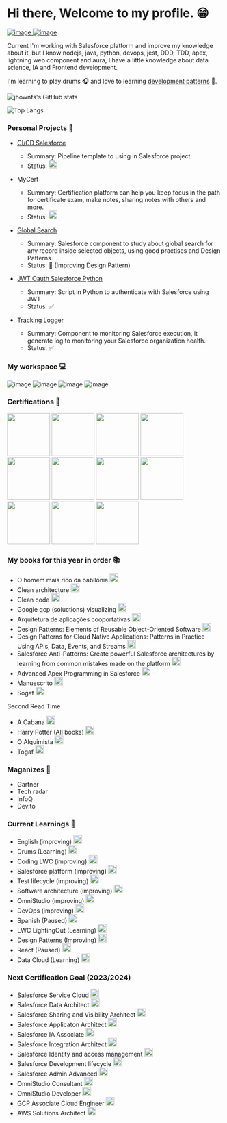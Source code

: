 # Hi there, Welcome to my profile. :grin:

<a href="https://twitter.com/Jhown_koyji" rel="nofollow">![image](https://img.shields.io/badge/Twitter-1DA1F2?style=for-the-badge&logo=twitter&logoColor=white) </a>
<a href="https://www.linkedin.com/in/jhonata-ferreira-1642bb78/" rel="nofollow"> ![image](https://img.shields.io/badge/LinkedIn-0077B5?style=for-the-badge&logo=linkedin&logoColor=white) </a>

Current I'm working with Salesforce platform and improve my knowledge about it, but I know nodejs, java, python, devops, jest, DDD, TDD, apex, lightning web component and aura, I have a little knowledge about data science, IA and Frontend development.

I'm learning to play drums :headphones: and love to learning [development patterns](https://refactoring.guru/design-patterns) :bug:.

![jhownfs's GitHub stats](https://github-readme-stats.vercel.app/api?username=jhownfs&show_icons=true&theme=radical)

![Top Langs](https://github-readme-stats.vercel.app/api/top-langs/?username=jhownfs&hide_progress=true)

### Personal Projects 🚧

- [CI/CD Salesforce](https://github.com/jhownfs/Devops_Center_MVP)
   - Summary: Pipeline template to using in Salesforce project.
   - Status: <img src="https://user-images.githubusercontent.com/13962648/229365154-164b0ae8-0d2f-459c-aa52-7704ceb276d9.png" width="20px" height="20px"/>

- MyCert
   - Summary: Certification platform can help you keep focus in the path for certificate exam, make notes, sharing notes with others and more. 
   - Status: <img src="https://user-images.githubusercontent.com/13962648/229365154-164b0ae8-0d2f-459c-aa52-7704ceb276d9.png" width="20px" height="20px"/>

- [Global Search](https://github.com/jhownfs/GlobalsearchLWC)
   - Summary: Salesforce component to study about global search for any record inside selected objects, using good practises and Design Patterns.
   - Status: 🔨 (Improving Design Pattern)
 
- [JWT Oauth Salesforce Python](https://github.com/jhownfs/jwt-oauth--salesforce)
   - Summary: Script in Python to authenticate with Salesforce using JWT
   - Status: ✅
 
- [Tracking Logger](https://github.com/jhownfs/TrackingLogger)
   - Summary: Component to monitoring Salesforce execution, it generate log to monitoring your Salesforce organization health.
   - Status: ✅


### My workspace 💻
![image](https://img.shields.io/badge/Deepin-007CFF?style=for-the-badge&logo=deepin&logoColor=white)
![image](https://img.shields.io/badge/AMD%20Ryzen_7_3800X-ED1C24?style=for-the-badge&logo=amd&logoColor=white)
![image](https://img.shields.io/badge/NVIDIA-GTX1050ti-76B900?style=for-the-badge&logo=nvidia&logoColor=white)
![image](https://camo.githubusercontent.com/c65b6027e093f1170019309c575123328cd6824d11aa154464aea649f4f71d6c/68747470733a2f2f696d672e736869656c64732e696f2f62616467652f52414d2d313647422d2532333030373143352e7376673f267374796c653d666f722d7468652d6261646765266c6f676f436f6c6f723d7768697465)

### Certifications :partying_face:
<div>
  <img src="https://developer.salesforce.com/resources2/certification-site/images/Certifications-logo/Associate.png" width="100px" height="100px"/>
  <img src="https://developer.salesforce.com/resources2/certification-site/images/Certifications-logo/Administrator.png" width="100px" height="100px"/>
  <img src="https://developer.salesforce.com/resources2/certification-site/images/Certifications-logo/Platform-App-Builder.png" width="100px" height="100px"/>
  <img src="https://developer.salesforce.com/resources2/certification-site/images/Certifications-logo/Platform-Developer-I.png" width="100px" height="100px"/>
  <img src="https://developer.salesforce.com/resources2/certification-site/images/Certifications-logo/Service-Cloud-Consultant.png" width="100px" height="100px"/>
  <img src="https://developer.salesforce.com/resources2/certification-site/images/Certifications-logo/Sales-Cloud-Consultant.png" width="100px" height="100px"/>
  <img src="https://developer.salesforce.com/resources2/certification-site/images/Certifications-logo/CPQ-Specialist.png" width="100px" height="100px"/>
  <img src="https://developer.salesforce.com/resources2/certification-site/images/Certifications-logo/Data Architect.png" width="100px" height="100px"/>
  <img src="https://developer.salesforce.com/resources2/certification-site/images/Certifications-logo/Sharing and Visibility Architect.png" width="100px" height="100px"/>
  <img src="https://developer.salesforce.com/resources2/certification-site/images/Certifications-logo/Application-Architect.png" width="100px" height="100px"/>
  <img src="https://developer.salesforce.com/resources2/certification-site/images/Certifications-logo/ai-associate.png" width="100px" height="100px"/>
</div>

### My books for this year in order :books:

- O homem mais rico da babilônia <img src="https://user-images.githubusercontent.com/13962648/229365142-6d19c6c3-a622-4498-b3b7-c6222864011d.png" width="20px" height="20px"/>
- Clean architecture <img src="https://user-images.githubusercontent.com/13962648/229365154-164b0ae8-0d2f-459c-aa52-7704ceb276d9.png" width="20px" height="20px"/>
- Clean code <img src="https://user-images.githubusercontent.com/13962648/229365312-c3cb6300-a99a-4485-b453-48d51355b790.png" width="20px" height="20px"/>
- Google gcp (soluctions) visualizing <img src="https://user-images.githubusercontent.com/13962648/229365312-c3cb6300-a99a-4485-b453-48d51355b790.png" width="20px" height="20px"/>
- Arquitetura de aplicações cooportativas <img src="https://user-images.githubusercontent.com/13962648/229365312-c3cb6300-a99a-4485-b453-48d51355b790.png" width="20px" height="20px"/>
- Design Patterns: Elements of Reusable Object-Oriented Software <img src="https://user-images.githubusercontent.com/13962648/229365312-c3cb6300-a99a-4485-b453-48d51355b790.png" width="20px" height="20px"/>
- Design Patterns for Cloud Native Applications: Patterns in Practice Using APIs, Data, Events, and Streams <img src="https://user-images.githubusercontent.com/13962648/229365312-c3cb6300-a99a-4485-b453-48d51355b790.png" width="20px" height="20px"/>
- Salesforce Anti-Patterns: Create powerful Salesforce architectures by learning from common mistakes made on the platform <img src="https://user-images.githubusercontent.com/13962648/229365312-c3cb6300-a99a-4485-b453-48d51355b790.png" width="20px" height="20px"/>
- Advanced Apex Programming in Salesforce <img src="https://user-images.githubusercontent.com/13962648/229365312-c3cb6300-a99a-4485-b453-48d51355b790.png" width="20px" height="20px"/>
- Manuescrito <img src="https://user-images.githubusercontent.com/13962648/229365312-c3cb6300-a99a-4485-b453-48d51355b790.png" width="20px" height="20px"/>
- Sogaf <img src="https://user-images.githubusercontent.com/13962648/229365312-c3cb6300-a99a-4485-b453-48d51355b790.png" width="20px" height="20px"/>

Second Read Time
- A Cabana  <img src="https://user-images.githubusercontent.com/13962648/229365312-c3cb6300-a99a-4485-b453-48d51355b790.png" width="20px" height="20px"/>
- Harry Potter (All books) <img src="https://user-images.githubusercontent.com/13962648/229365312-c3cb6300-a99a-4485-b453-48d51355b790.png" width="20px" height="20px"/>
- O Alquimista <img src="https://user-images.githubusercontent.com/13962648/229365312-c3cb6300-a99a-4485-b453-48d51355b790.png" width="20px" height="20px"/>
- Togaf <img src="https://user-images.githubusercontent.com/13962648/229365312-c3cb6300-a99a-4485-b453-48d51355b790.png" width="20px" height="20px"/>
          
### Maganizes :pencil:

- Gartner
- Tech radar
- InfoQ
- Dev.to

### Current Learnings :exploding_head:

- English (improving) <img src="https://user-images.githubusercontent.com/13962648/229365154-164b0ae8-0d2f-459c-aa52-7704ceb276d9.png" width="20px" height="20px"/>
- Drums (Learning) <img src="https://user-images.githubusercontent.com/13962648/229365154-164b0ae8-0d2f-459c-aa52-7704ceb276d9.png" width="20px" height="20px"/>
- Coding LWC (improving) <img src="https://user-images.githubusercontent.com/13962648/229365154-164b0ae8-0d2f-459c-aa52-7704ceb276d9.png" width="20px" height="20px"/>
- Salesforce platform (improving) <img src="https://user-images.githubusercontent.com/13962648/229365154-164b0ae8-0d2f-459c-aa52-7704ceb276d9.png" width="20px" height="20px"/>
- Test lifecycle (improving) <img src="https://user-images.githubusercontent.com/13962648/229365154-164b0ae8-0d2f-459c-aa52-7704ceb276d9.png" width="20px" height="20px"/>
- Software architecture (improving) <img src="https://user-images.githubusercontent.com/13962648/229365154-164b0ae8-0d2f-459c-aa52-7704ceb276d9.png" width="20px" height="20px"/>
- OmniStudio (improving) <img src="https://user-images.githubusercontent.com/13962648/229365154-164b0ae8-0d2f-459c-aa52-7704ceb276d9.png" width="20px" height="20px"/>
- DevOps (improving) <img src="https://user-images.githubusercontent.com/13962648/229365154-164b0ae8-0d2f-459c-aa52-7704ceb276d9.png" width="20px" height="20px"/>
- Spanish (Paused) <img src="https://user-images.githubusercontent.com/13962648/229365575-31fb7446-414d-4fad-898a-43148193fdb0.png" width="20px" height="20px"/>
- LWC LightingOut (Learning) <img src="https://user-images.githubusercontent.com/13962648/229365154-164b0ae8-0d2f-459c-aa52-7704ceb276d9.png" width="20px" height="20px"/>
- Design Patterns (Improving) <img src="https://user-images.githubusercontent.com/13962648/229365154-164b0ae8-0d2f-459c-aa52-7704ceb276d9.png" width="20px" height="20px"/>
- React (Paused) <img src="https://user-images.githubusercontent.com/13962648/229365575-31fb7446-414d-4fad-898a-43148193fdb0.png" width="20px" height="20px"/>
- Data Cloud (Learning) <img src="https://user-images.githubusercontent.com/13962648/229365154-164b0ae8-0d2f-459c-aa52-7704ceb276d9.png" width="20px" height="20px"/>

### Next Certification Goal (2023/2024)

- Salesforce Service Cloud <img src="https://user-images.githubusercontent.com/13962648/229365142-6d19c6c3-a622-4498-b3b7-c6222864011d.png" width="20px" height="20px"/>
- Salesforce Data Architect <img src="https://user-images.githubusercontent.com/13962648/229365142-6d19c6c3-a622-4498-b3b7-c6222864011d.png" width="20px" height="20px"/>
- Salesforce Sharing and Visibility Architect <img src="https://user-images.githubusercontent.com/13962648/229365142-6d19c6c3-a622-4498-b3b7-c6222864011d.png" width="20px" height="20px"/>
- Salesforce Applicaton Architect <img src="https://user-images.githubusercontent.com/13962648/229365142-6d19c6c3-a622-4498-b3b7-c6222864011d.png" width="20px" height="20px"/>
- Salesforce IA Associate <img src="https://user-images.githubusercontent.com/13962648/229365142-6d19c6c3-a622-4498-b3b7-c6222864011d.png" width="20px" height="20px"/>
- Salesforce Integration Architect <img src="https://user-images.githubusercontent.com/13962648/229365142-6d19c6c3-a622-4498-b3b7-c6222864011d.png" width="20px" height="20px"/>
- Salesforce Identity and access management <img src="https://user-images.githubusercontent.com/13962648/229365312-c3cb6300-a99a-4485-b453-48d51355b790.png" width="20px" height="20px"/>
- Salesforce Development lifecycle <img src="https://user-images.githubusercontent.com/13962648/229365312-c3cb6300-a99a-4485-b453-48d51355b790.png" width="20px" height="20px"/>
- Salesforce Admin Advanced <img src="https://user-images.githubusercontent.com/13962648/229365312-c3cb6300-a99a-4485-b453-48d51355b790.png" width="20px" height="20px"/>
- OmniStudio Consultant <img src="https://user-images.githubusercontent.com/13962648/229365312-c3cb6300-a99a-4485-b453-48d51355b790.png" width="20px" height="20px"/>
- OmniStudio Developer <img src="https://user-images.githubusercontent.com/13962648/229365312-c3cb6300-a99a-4485-b453-48d51355b790.png" width="20px" height="20px"/>
- GCP Associate Cloud Engineer <img src="https://user-images.githubusercontent.com/13962648/229365312-c3cb6300-a99a-4485-b453-48d51355b790.png" width="20px" height="20px"/>
- AWS Solutions Architect <img src="https://user-images.githubusercontent.com/13962648/229365312-c3cb6300-a99a-4485-b453-48d51355b790.png" width="20px" height="20px"/>

